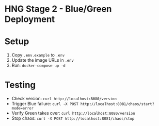 # HNG Stage 2 - Blue/Green Deployment

# Setup
1. Copy `.env.example` to `.env`
2. Update the image URLs in `.env`
3. Run: `docker-compose up -d`

# Testing
- Check version: `curl http://localhost:8080/version`
- Trigger Blue failure: `curl -X POST http://localhost:8081/chaos/start?mode=error`
- Verify Green takes over: `curl http://localhost:8080/version`
- Stop chaos: `curl -X POST http://localhost:8081/chaos/stop`
